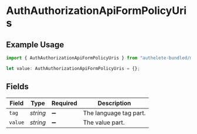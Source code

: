 # AuthAuthorizationApiFormPolicyUris

## Example Usage

```typescript
import { AuthAuthorizationApiFormPolicyUris } from "authelete-bundled/models/operations";

let value: AuthAuthorizationApiFormPolicyUris = {};
```

## Fields

| Field                  | Type                   | Required               | Description            |
| ---------------------- | ---------------------- | ---------------------- | ---------------------- |
| `tag`                  | *string*               | :heavy_minus_sign:     | The language tag part. |
| `value`                | *string*               | :heavy_minus_sign:     | The value part.        |